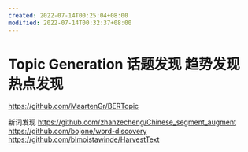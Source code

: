 ```yaml
---
created: 2022-07-14T00:25:04+08:00
modified: 2022-07-14T00:32:37+08:00
---
```


# Topic Generation 话题发现 趋势发现 热点发现

https://github.com/MaartenGr/BERTopic

新词发现
https://github.com/zhanzecheng/Chinese_segment_augment
https://github.com/bojone/word-discovery
https://github.com/blmoistawinde/HarvestText
